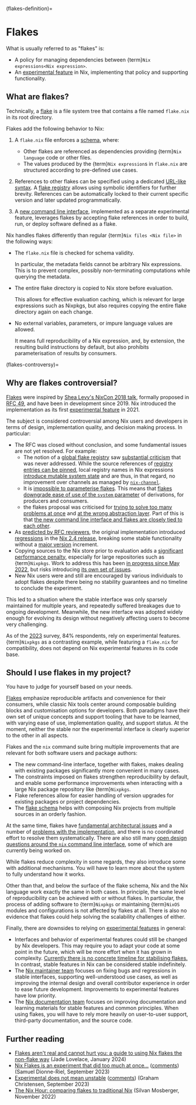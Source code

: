 (flakes-definition)=
# Flakes

What is usually referred to as "flakes" is:
- A policy for managing dependencies between {term}`Nix expressions<Nix expression>`.
- An [experimental feature] in Nix, implementing that policy and supporting functionality.

[experimental feature]: https://nix.dev/manual/nix/2.18/contributing/experimental-features.html

## What are flakes?

Technically, a [flake](https://nix.dev/manual/nix/2.18/command-ref/new-cli/nix3-flake.html#description) is a file system tree that contains a file named `flake.nix` in its root directory.

Flakes add the following behavior to Nix:

1. A `flake.nix` file enforces a [schema], where:
   - Other flakes are referenced as dependencies providing {term}`Nix language` code or other files.
   - The values produced by the {term}`Nix expression`s in `flake.nix` are structured according to pre-defined use cases.

   [schema]: https://nix.dev/manual/nix/2.18/command-ref/new-cli/nix3-flake.html#flake-format

1. References to other flakes can be specified using a dedicated [URL-like syntax](https://nix.dev/manual/nix/2.18/command-ref/new-cli/nix3-flake.html#flake-references).
   A [flake registry] allows using symbolic identifiers for further brevity.
   References can be automatically locked to their current specific version and later updated programmatically.

   [flake registry]: https://nix.dev/manual/nix/2.18/command-ref/new-cli/nix3-registry.html

1. A [new command line interface], implemented as a separate experimental feature, leverages flakes by accepting flake references in order to build, run, or deploy software defined as a flake.

   [new command line interface]: https://nix.dev/manual/nix/2.18/command-ref/new-cli/nix.html

Nix handles flakes differently than regular {term}`Nix files <Nix file>` in the following ways:

- The `flake.nix` file is checked for schema validity.

  In particular, the metadata fields cannot be arbitrary Nix expressions.
  This is to prevent complex, possibly non-terminating computations while querying the metadata.

- The entire flake directory is copied to Nix store before evaluation.

  This allows for effective evaluation caching, which is relevant for large expressions such as Nixpkgs, but also requires copying the entire flake directory again on each change.

- No external variables, parameters, or impure language values are allowed.

  It means full reproducibility of a Nix expression, and, by extension, the resulting build instructions by default, but also prohibits parameterisation of results by consumers.

(flakes-controversy)=
## Why are flakes controversial?

[Flakes](flakes-definition) were inspired by [Shea Levy's NixCon 2018 talk](https://www.youtube.com/watch?v=DHOLjsyXPtM), formally proposed in [RFC 49](https://github.com/NixOS/rfcs/pull/49), and have been in development since 2019.
Nix introduced the implementation as its first [experimental feature] in 2021.

The subject is considered controversial among Nix users and developers in terms of design, implementation quality, and decision making process.
In particular:
- The RFC was closed without conclusion, and some fundamental issues are not yet resolved.
  For example:
  - The notion of a [global flake registry](https://github.com/NixOS/flake-registry) saw [substantial criticism](https://github.com/NixOS/rfcs/pull/49#issuecomment-635635333) that was never addressed.
    While the source references of [registry entries can be pinned](https://nix.dev/manual/nix/2.18/command-ref/new-cli/nix3-registry-pin), local registry names in Nix expressions [introduce mutable system state](https://github.com/NixOS/nix/issues/7422) and are thus, in that regard, no improvement over channels as managed by [`nix-channel`](https://nix.dev/manual/nix/2.18/command-ref/nix-channel).
  - It is [impossible to parameterise flakes](https://github.com/NixOS/nix/issues/2861).
    This means that [flakes downgrade ease of use of the `system` parameter](https://github.com/NixOS/nix/issues/3843) of derivations, for producers and consumers.
  - the flakes proposal was criticised for [trying to solve too many problems at once](https://github.com/nixos/rfcs/pull/49#issuecomment-521998933) and [at the wrong abstraction layer](https://discourse.nixos.org/t/nixpkgs-cli-working-group-member-search/30517).
    Part of this is that [the new command line interface and flakes are closely tied to each other](https://discourse.nixos.org/t/2023-03-06-nix-team-meeting-minutes-38/26056#cli-stabilisation-announcement-draft-4).
- As [predicted by RFC reviewers](https://github.com/NixOS/rfcs/pull/49#issuecomment-588990425), the original implementation introduced [regressions](https://discourse.nixos.org/t/nix-2-4-and-what-s-next/16257) in the [Nix 2.4 release](https://nix.dev/manual/nix/2.18/release-notes/rl-2.4.html), breaking some stable functionality without a [major version](https://semver.org/) increment.
- Copying sources to the Nix store prior to evaluation adds a [significant performance penalty](https://github.com/NixOS/nix/issues/3121), especially for large repositories such as {term}`Nixpkgs`.
  Work to address this has been [in progress since May 2022](https://github.com/NixOS/nix/pull/6530), but risks introducing [its own set of issues](https://github.com/NixOS/nix/pull/6530#issuecomment-1850565931).
- New Nix users were and still are encouraged by various individuals to adopt flakes despite there being no stability guarantees and no timeline to conclude the experiment.

This led to a situation where the stable interface was only sparsely maintained for multiple years, and repeatedly suffered breakages due to ongoing development.
Meanwhile, the new interface was adopted widely enough for evolving its design without negatively affecting users to become very challenging.

As of the [2023](https://discourse.nixos.org/t/nix-community-survey-2023-results/33124) survey, 84% respondents, rely on experimental features.
{term}`Nixpkgs` as a contrasting example, while featuring a `flake.nix` for compatibility, does not depend on Nix experimental features in its code base.

## Should I use flakes in my project?

You have to judge for yourself based on your needs.

[Flakes](flakes-definition) emphasize reproducible artifacts and convenience for their consumers, while classic Nix tools center around composable building blocks and customisation options for developers.
Both paradigms have their own set of unique concepts and support tooling that have to be learned, with varying ease of use, implementation quality, and support status.
At the moment, neither the stable nor the experimental interface is clearly superior to the other in all aspects.

Flakes and the `nix` command suite bring multiple improvements that are relevant for both software users and package authors:

- The new command-line interface, together with flakes, makes dealing with existing packages significantly more convenient in many cases.
- The constraints imposed on flakes strengthen reproducibility by default, and enable some performance improvements when interacting with a large Nix package repository like {term}`Nixpkgs`.
- Flake references allow for easier handling of version upgrades for existing packages or project dependencies.
- The [flake schema][schema] helps with composing Nix projects from multiple sources in an orderly fashion.

At the same time, flakes have [fundamental architectural issues](flakes-controversy) and a number of [problems with the implementation](https://github.com/NixOS/nix/issues?q=is%3Aissue+is%3Aopen+label%3Aflakes+sort%3Areactions-%2B1-desc), and there is no coordinated effort to resolve them systematically.
There are also still many [open design questions around the `nix` command line interface](https://github.com/NixOS/nix/issues?q=is%3Aissue+is%3Aopen+label%3Anew-cli+sort%3Areactions-%2B1-desc), some of which are currently being worked on.

While flakes reduce complexity in some regards, they also introduce some with additional mechanisms.
You will have to learn more about the system to fully understand how it works.

Other than that, and below the surface of the flake schema, Nix and the Nix language work exactly the same in both cases.
In principle, the same level of reproducibility can be achieved with or without flakes.
In particular, the process of adding software to {term}`Nixpkgs` or maintaining {term}`NixOS` modules and configurations is not affected by flakes at all.
There is also no evidence that flakes could help solving the scalability challenges of either.

Finally, there are downsides to relying on [experimental features][experimental feature] in general:

- Interfaces and behavior of experimental features could still be changed by Nix developers.
  This may require you to adapt your code at some point in the future, which will be more effort when it has grown in complexity.
  [Currently there is no concrete timeline for stabilising flakes.](https://discourse.nixos.org/t/stabilising-the-new-nix-command-line-interface/35531#how-does-this-relate-to-flakes-3)
  In contrast, stable features in Nix can be considered stable indefinitely.
- The [Nix maintainer team](https://nixos.org/community/teams/nix.html) focuses on fixing bugs and regressions in stable interfaces, supporting well-understood use cases, as well as improving the internal design and overall contributor experience in order to ease future development.
  Improvements to experimental features have low priority.
- The [Nix documentation team](https://nixos.org/community/teams/documentation.html) focuses on improving documentation and learning materials for stable features and common principles.
  When using flakes, you will have to rely more heavily on user-to-user support, third-party documentation, and the source code.

## Further reading

- [Flakes aren't real and cannot hurt you: a guide to using Nix flakes the non-flake way](https://jade.fyi/blog/flakes-arent-real/) (Jade Lovelace, January 2024)
- [Nix Flakes is an experiment that did too much at once...](https://samuel.dionne-riel.com/blog/2023/09/06/flakes-is-an-experiment-that-did-too-much-at-once.html) ([comments](https://discourse.nixos.org/t/nix-flakes-is-an-experiment-that-did-too-much-at-once/32707)) (Samuel Dionne-Riel, September 2023)
- [Experimental does not mean unstable](https://determinate.systems/posts/experimental-does-not-mean-unstable) ([comments](https://discourse.nixos.org/t/experimental-does-not-mean-unstable-detsyss-perspective-on-nix-flakes/32703)) (Graham Christensen, September 2023)
- [The Nix Hour: comparing flakes to traditional Nix](https://www.youtube.com/watch?v=atmoYyBAhF4) (Silvan Mosberger, November 2022)

